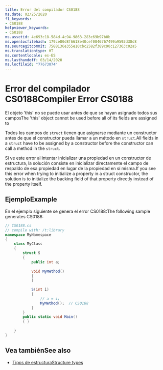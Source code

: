 ```yaml
---
title: Error del compilador CS0188
ms.date: 02/25/2020
f1_keywords:
- CS0188
helpviewer_keywords:
- CS0188
ms.assetid: 4e693c18-584d-4c94-9863-283c69b97b0b
ms.openlocfilehash: 179ce80d8f6618e40cef0846767499a9593d38d8
ms.sourcegitcommit: 7588136e355e10cbc2582f389c90c127363c02a5
ms.translationtype: HT
ms.contentlocale: es-ES
ms.lasthandoff: 03/14/2020
ms.locfileid: "77673074"
---
```

# <a name="compiler-error-cs0188"></a><span data-ttu-id="39852-102">Error del compilador CS0188</span><span class="sxs-lookup"><span data-stu-id="39852-102">Compiler Error CS0188</span></span>

<span data-ttu-id="39852-103">El objeto 'this' no se puede usar antes de que se hayan asignado todos sus campos</span><span class="sxs-lookup"><span data-stu-id="39852-103">The 'this' object cannot be used before all of its fields are assigned to</span></span>  
  
 <span data-ttu-id="39852-104">Todos los campos de `struct` tienen que asignarse mediante un constructor antes de que el constructor pueda llamar a un método en `struct`.</span><span class="sxs-lookup"><span data-stu-id="39852-104">All fields in a `struct` have to be assigned by a constructor before the constructor can call a method in the `struct`.</span></span>  
  
 <span data-ttu-id="39852-105">Si ve este error al intentar inicializar una propiedad en un constructor de estructura, la solución consiste en inicializar directamente el campo de respaldo de esa propiedad en lugar de la propiedad en sí misma.</span><span class="sxs-lookup"><span data-stu-id="39852-105">If you see this error when trying to initialize a property in a struct constructor, the solution is to initialize the backing field of that property directly instead of the property itself.</span></span>

## <a name="example"></a><span data-ttu-id="39852-106">Ejemplo</span><span class="sxs-lookup"><span data-stu-id="39852-106">Example</span></span>

 <span data-ttu-id="39852-107">En el ejemplo siguiente se genera el error CS0188:</span><span class="sxs-lookup"><span data-stu-id="39852-107">The following sample generates CS0188:</span></span>  

```csharp
// CS0188.cs  
// compile with: /t:library  
namespace MyNamespace  
{  
    class MyClass  
    {  
        struct S  
        {  
            public int a;  
  
            void MyMethod()  
            {  
            }  
  
            S(int i)  
            {  
                // a = i;  
                MyMethod();  // CS0188  
            }  
        }  
        public static void Main()  
        { }  
  
    }  
}  
```

## <a name="see-also"></a><span data-ttu-id="39852-108">Vea también</span><span class="sxs-lookup"><span data-stu-id="39852-108">See also</span></span>

- [<span data-ttu-id="39852-109">Tipos de estructura</span><span class="sxs-lookup"><span data-stu-id="39852-109">Structure types</span></span>](../builtin-types/struct.md)
